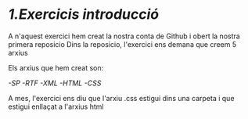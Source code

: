 # **_1.Exercicis introducció_**

A n'aquest exercici hem creat la nostra conta de Github i obert la nostra primera reposicio
Dins la reposicio, l'exercici ens demana que creem 5 arxius

Els arxius que hem creat son:

*-SP*
*-RTF*
*-XML*
*-HTML*
*-CSS*

A mes, l'exercici ens diu que l'arxiu .css estigui dins una carpeta i que estigui enllaçat a l'arxius html





  
